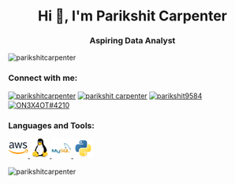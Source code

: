 <h1 align="center">Hi 👋, I'm Parikshit Carpenter</h1>
<h3 align="center">Aspiring Data Analyst</h3>

<p align="left"> <img src="https://komarev.com/ghpvc/?username=parikshitcarpenter&label=Profile%20views&color=0e75b6&style=flat" alt="parikshitcarpenter" /> </p>

<h3 align="left">Connect with me:</h3>
<p align="left">
<a href="https://www.linkedin.com/in/parikshitcarpenter" target="blank"><img align="center" src="https://raw.githubusercontent.com/rahuldkjain/github-profile-readme-generator/master/src/images/icons/Social/linked-in-alt.svg" alt="parikshitcarpenter" height="30" width="40" /></a>
<a href="https://www.kaggle.com/parikshitcarpenter" target="blank"><img align="center" src="https://raw.githubusercontent.com/rahuldkjain/github-profile-readme-generator/master/src/images/icons/Social/kaggle.svg" alt="parikshit carpenter" height="30" width="40" /></a>
<a href="https://www.hackerrank.com/parikshit9584" target="blank"><img align="center" src="https://raw.githubusercontent.com/rahuldkjain/github-profile-readme-generator/master/src/images/icons/Social/hackerrank.svg" alt="parikshit9584" height="30" width="40" /></a>
<a href="https://discord.gg/ON3X4OT#4210" target="blank"><img align="center" src="https://raw.githubusercontent.com/rahuldkjain/github-profile-readme-generator/master/src/images/icons/Social/discord.svg" alt="ON3X4OT#4210" height="30" width="40" /></a>
</p>

<h3 align="left">Languages and Tools:</h3>
<p align="left"> <a href="https://aws.amazon.com" target="_blank" rel="noreferrer"> <img src="https://raw.githubusercontent.com/devicons/devicon/master/icons/amazonwebservices/amazonwebservices-original-wordmark.svg" alt="aws" width="40" height="40"/> </a> <a href="https://www.linux.org/" target="_blank" rel="noreferrer"> <img src="https://raw.githubusercontent.com/devicons/devicon/master/icons/linux/linux-original.svg" alt="linux" width="40" height="40"/> </a> <a href="https://www.mysql.com/" target="_blank" rel="noreferrer"> <img src="https://raw.githubusercontent.com/devicons/devicon/master/icons/mysql/mysql-original-wordmark.svg" alt="mysql" width="40" height="40"/> </a> <a href="https://www.python.org" target="_blank" rel="noreferrer"> <img src="https://raw.githubusercontent.com/devicons/devicon/master/icons/python/python-original.svg" alt="python" width="40" height="40"/> </a> </p>

<p><img align="center" src="https://github-readme-stats.vercel.app/api/top-langs?username=parikshitcarpenter&show_icons=true&locale=en&layout=compact" alt="parikshitcarpenter" /></p>
